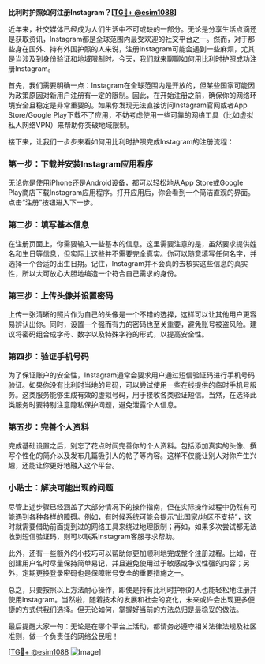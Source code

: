 **比利时护照如何注册Instagram？[[TG💪+ @esim1088](https://t.me/s/esim1088)]**

近年来，社交媒体已经成为人们生活中不可或缺的一部分。无论是分享生活点滴还是获取资讯，Instagram都是全球范围内最受欢迎的社交平台之一。然而，对于那些身在国外、持有外国护照的人来说，注册Instagram可能会遇到一些麻烦，尤其是当涉及到身份验证和地域限制时。今天，我们就来聊聊如何用比利时护照成功注册Instagram。

首先，我们需要明确一点：Instagram在全球范围内是开放的，但某些国家可能因为政策原因对新用户注册有一定的限制。因此，在开始注册之前，确保你的网络环境安全且稳定是非常重要的。如果你发现无法直接访问Instagram官网或者App Store/Google Play下载不了应用，不妨考虑使用一些可靠的网络工具（比如虚拟私人网络VPN）来帮助你突破地域限制。

接下来，让我们一步步来看如何用比利时护照完成Instagram的注册流程：

### 第一步：下载并安装Instagram应用程序

无论你是使用iPhone还是Android设备，都可以轻松地从App Store或Google Play商店下载Instagram应用程序。打开应用后，你会看到一个简洁直观的界面。点击“注册”按钮进入下一步。

### 第二步：填写基本信息

在注册页面上，你需要输入一些基本的信息。这里需要注意的是，虽然要求提供姓名和生日等信息，但实际上这些并不需要完全真实。你可以随意填写任何名字，并选择一个合适的出生日期。记住，Instagram并不会真的去核实这些信息的真实性，所以大可放心大胆地编造一个符合自己需求的身份。

### 第三步：上传头像并设置密码

上传一张清晰的照片作为自己的头像是一个不错的选择，这样可以让其他用户更容易辨认出你。同时，设置一个强而有力的密码也至关重要，避免账号被盗风险。建议将密码组合成字母、数字以及特殊字符的形式，以提高安全性。

### 第四步：验证手机号码

为了保证账户的安全性，Instagram通常会要求用户通过短信验证码进行手机号码验证。如果你没有比利时当地的号码，可以尝试使用一些在线提供的临时手机号服务。这类服务能够生成有效的虚拟号码，用于接收各类验证短信。当然，在选择此类服务时要特别注意隐私保护问题，避免泄露个人信息。

### 第五步：完善个人资料

完成基础设置之后，别忘了花点时间完善你的个人资料。包括添加真实的头像、撰写个性化的简介以及发布几篇吸引人的帖子等内容。这样不仅能让别人对你产生兴趣，还能让你更好地融入这个平台。

### 小贴士：解决可能出现的问题

尽管上述步骤已经涵盖了大部分情况下的操作指南，但在实际操作过程中仍然有可能遇到各种各样的障碍。例如，有时候系统可能会提示“此国家/地区不支持”，这时就需要借助前面提到过的网络工具来绕过地理限制；再如，如果多次尝试都无法收到短信验证码，则可以联系Instagram客服寻求帮助。

此外，还有一些额外的小技巧可以帮助你更加顺利地完成整个注册过程。比如，在创建用户名时尽量保持简单易记，并且避免使用过于敏感或争议性强的内容；另外，定期更换登录密码也是保障账号安全的重要措施之一。

总之，只要按照以上方法耐心操作，即使是持有比利时护照的人也能轻松地注册并使用Instagram。当然啦，随着技术的发展和社会的变化，未来或许会出现更多便捷的方式供我们选择。但无论如何，掌握好当前的方法总归是最稳妥的做法。

最后提醒大家一句：无论是在哪个平台上活动，都请务必遵守相关法律法规及社区准则，做一个负责任的网络公民哦！

[[TG💪+ @esim1088](https://t.me/s/esim1088) ![Image](https://i.postimg.cc/4NQfJmqS/Snipaste-2025-05-13-00-14-12.png)]